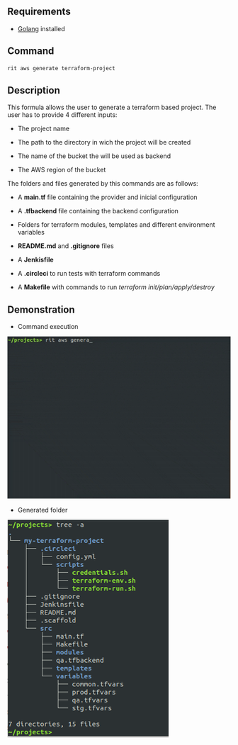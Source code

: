 <!-- markdownlint-disable-file MD013 -->
<!-- markdownlint-disable-file MD033 -->

## Requirements

- [Golang](https://golang.org/doc/install) installed

## Command

```bash
rit aws generate terraform-project
```

## Description

This formula allows the user to generate a terraform based project. The user has to provide 4 different inputs:

- The project name

- The path to the directory in wich the project will be created

- The name of the bucket the will be used as backend

- The AWS region of the bucket

The folders and files generated by this commands are as follows:

- A **main.tf** file containing the provider and inicial configuration

- A **.tfbackend** file containing the backend configuration

- Folders for terraform modules, templates and different environment variables

- **README.md** and **.gitignore** files

- A **Jenkisfile**

- A **.circleci** to run tests with terraform commands

- A **Makefile** with commands to run _terraform init/plan/apply/destroy_

## Demonstration

- Command execution

<img src="https://github.com/ZupIT/ritchie-formulas/raw/master/aws/generate/terraform-project/demo.gif">

- Generated folder

<img src="https://github.com/ZupIT/ritchie-formulas/raw/master/aws/generate/terraform-project/tree-image.png">
